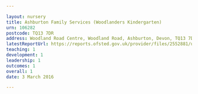 ```yaml
---

layout: nursery
title: Ashburton Family Services (Woodlanders Kindergarten)
urn: 106282
postcode: TQ13 7DR
address: Woodland Road Centre, Woodland Road, Ashburton, Devon, TQ13 7DR
latestReportUrl: https://reports.ofsted.gov.uk/provider/files/2552881/urn/106282.pdf
teaching: 1
development: 1
leadership: 1
outcomes: 1
overall: 1
date: 3 March 2016

---
```

